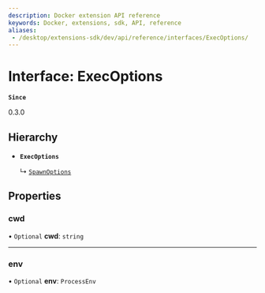 ```yaml
---
description: Docker extension API reference
keywords: Docker, extensions, sdk, API, reference
aliases:
 - /desktop/extensions-sdk/dev/api/reference/interfaces/ExecOptions/
---
```


# Interface: ExecOptions

**`Since`**

0.3.0

## Hierarchy

- **`ExecOptions`**

  ↳ [`SpawnOptions`](SpawnOptions.md)

## Properties

### cwd

• `Optional` **cwd**: `string`

___

### env

• `Optional` **env**: `ProcessEnv`
